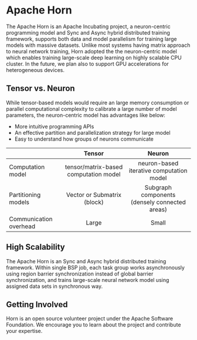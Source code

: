 # Apache Horn

The Apache Horn is an Apache Incubating project, a neuron-centric programming model and Sync and Async hybrid distributed training framework, supports both data and model parallelism for training large models with massive datasets. Unlike most systems having matrix approach to neural network training, Horn adopted the the neuron-centric model which enables training large-scale deep learning on highly scalable CPU cluster. In the future, we plan also to support GPU accelerations for heterogeneous devices.

## Tensor vs. Neuron

While tensor-based models would require an large memory consumption or parallel computational complexity to calibrate a large number of model parameters, the neuron-centric model has advantages like below:
 
 * More intuitive programming APIs
 * An effective partition and parallelization strategy for large model
 * Easy to understand how groups of neurons communicate 

|             | Tensor           | Neuron  |
| ------------- |:-------------:|:-----:|
| Computation model	| tensor/matrix-based computation model | neuron-based iterative computation model |
| Partitioning models | Vector or Submatrix (block) | Subgraph components (densely connected areas) |
| Communication overhead | Large |  Small |

## High Scalability

The Apache Horn is an Sync and Async hybrid distributed training framework. Within single BSP job, each task group works asynchronously using region barrier synchronization instead of global barrier synchronization, and trains large-scale neural network model using assigned data sets in synchronous way.

## Getting Involved

Horn is an open source volunteer project under the Apache Software Foundation. We encourage you to learn about the project and contribute your expertise.
